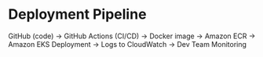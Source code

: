 
# Deployment Pipeline

GitHub (code) → GitHub Actions (CI/CD) → Docker image → Amazon ECR → Amazon EKS Deployment → Logs to CloudWatch → Dev Team Monitoring
